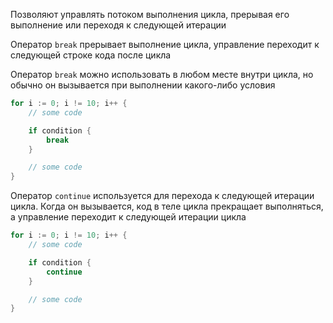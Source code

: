 Позволяют управлять потоком выполнения цикла, прерывая его выполнение или переходя к следующей итерации

Оператор `break` прерывает выполнение цикла, управление переходит к следующей строке кода после цикла

Оператор `break` можно использовать в любом месте внутри цикла, но обычно он вызывается при выполнении какого-либо условия
```go
for i := 0; i != 10; i++ {
	// some code

	if condition {
		break
	}

	// some code
}
```

Оператор `continue` используется для перехода к следующей итерации цикла. Когда он вызывается, код в теле цикла прекращает выполняться, а управление переходит к следующей итерации цикла
```go
for i := 0; i != 10; i++ {
	// some code 

	if condition {
		continue
	}

	// some code
}
```
